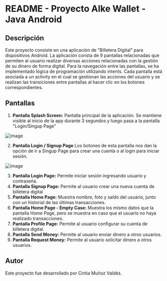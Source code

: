 # README - Proyecto Alke Wallet - Java Android

## Descripción
Este proyecto consiste en una aplicación de "Billetera Digital" para dispositivos Android. La aplicación consta de 9 pantallas relacionadas que permiten al usuario realizar diversas acciones relacionadas con la gestión de su dinero de forma digital. Para la navegación entre las pantallas, se ha implementado lógica de programación utilizando intents. Cada pantalla está asociada a un activity en el cual se gestionan las acciones del usuario y se realizan las transiciones entre pantallas al hacer clic en los botones correspondientes.

## Pantallas
1. **Pantalla Splash Screen:** Pantalla principal de la aplicación. Se mantiene visible al inicio de la app durante 3 segundos y luego pasa a la pantalla "Login/Singup Page"

![image](https://github.com/Cintia-MV/AlkeWalletJavaAndroid/assets/99772130/0c5e21b8-8c17-4486-9428-19f2cac24d6d)


2. **Pantalla Login / Signup Page** Los botones de esta pantalla nos dan la opción de ir a Singup Page para crear una cuenta o al login para iniciar sesión.

![image](https://github.com/Cintia-MV/AlkeWalletJavaAndroid/assets/99772130/a8d92101-ea84-46ea-ab87-f2323efcd4d5)

3. **Pantalla Login Page:** Permite iniciar sesión ingresando usuario y contraseña.
4. **Pantalla Signup Page:** Permite al usuario crear una nueva cuenta de billetera digital
5. **Pantalla Home Page:** Muestra nombre, foto y saldo del usuario, junto con un historial de las últimas transacciones.
6. **Pantalla Home Page - Empty Case:** Muestra los mismo datos que la pantalla Home Page, pero se muestra en caso que el usuario no haya realizado transacciones.
7. **Pantalla Profile Page:** Permite al usuario configurar su cuenta de billetera digital.
8. **Pantalla Send Money:**  Permite al usuario enviar dinero a otros usuarios.
9. **Pantalla Request Money:** Permite al usuario solicitar dinero a otros usuarios.



## Autor
Este proyecto fue desarrollado por Cintia Muñoz Valdés.
